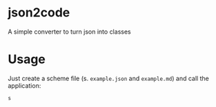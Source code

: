 # json2code
A simple converter to turn json into classes
# Usage
Just create a scheme file (s. `example.json` and `example.md`) and call the application:
```bash
s
```
